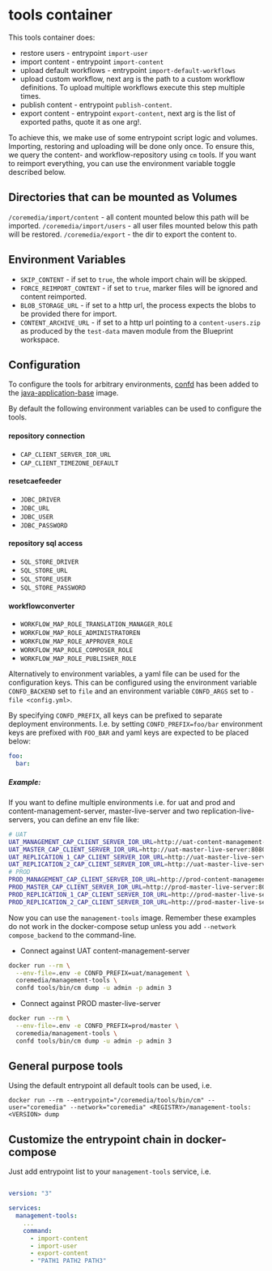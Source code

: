 tools container
===============

This tools container does:
* restore users - entrypoint `import-user`
* import content - entrypoint `import-content`
* upload default workflows - entrypoint `import-default-workflows`
* upload custom workflow, next arg is the path to a custom workflow definitions. To upload multiple workflows execute this step multiple times.
* publish content - entrypoint `publish-content`.
* export content - entrypoint `export-content`, next arg is the list of exported paths, quote it as one arg!.

To achieve this, we make use of some entrypoint script logic and volumes. Importing, restoring and uploading
will be done only once. To ensure this, we query the content- and workflow-repository using `cm` tools.
If you want to reimport everything, you can use the environment variable toggle described
below.

Directories that can be mounted as Volumes
------------------------------------------

`/coremedia/import/content` - all content mounted below this path will be imported.
`/coremedia/import/users` - all user files mounted below this path will be restored.
`/coremedia/export` - the dir to export the content to.

Environment Variables
---------------------

* `SKIP_CONTENT` - if set to `true`, the whole import chain will be skipped.
* `FORCE_REIMPORT_CONTENT` - if set to `true`, marker files will be ignored and content reimported.
* `BLOB_STORAGE_URL` - if set to a http url, the process expects the blobs to be provided there for import.
* `CONTENT_ARCHIVE_URL` - if set to a http url pointing to a `content-users.zip`
as produced by the `test-data` maven module from the Blueprint workspace.

Configuration
-------------

To configure the tools for arbitrary environments, [confd](https://github.com/kelseyhightower/confd/tree/v0.16.0) has 
been added to the [java-application-base](https://hub.docker.com/repository/docker/coremedia/java-application-base) image.

By default the following environment variables can be used to configure the tools.

#### repository connection
* `CAP_CLIENT_SERVER_IOR_URL`  
* `CAP_CLIENT_TIMEZONE_DEFAULT`

#### resetcaefeeder
* `JDBC_DRIVER`
* `JDBC_URL`
* `JDBC_USER`
* `JDBC_PASSWORD`

#### repository sql access
* `SQL_STORE_DRIVER`
* `SQL_STORE_URL`
* `SQL_STORE_USER`
* `SQL_STORE_PASSWORD`

#### workflowconverter
* `WORKFLOW_MAP_ROLE_TRANSLATION_MANAGER_ROLE` 
* `WORKFLOW_MAP_ROLE_ADMINISTRATOREN`
* `WORKFLOW_MAP_ROLE_APPROVER_ROLE`
* `WORKFLOW_MAP_ROLE_COMPOSER_ROLE`
* `WORKFLOW_MAP_ROLE_PUBLISHER_ROLE`

Alternatively to environment variables, a yaml file can be used for the configuration keys. This can be configured using
the environment variable `CONFD_BACKEND` set to `file` and an environment variable `CONFD_ARGS` set to `-file <config.yml>`.

By specifying `CONFD_PREFIX`, all keys can be prefixed to separate deployment environments. I.e. by setting `CONFD_PREFIX=foo/bar`
environment keys are prefixed with `FOO_BAR` and yaml keys are expected to be placed below:
```yaml
foo:
  bar:
```

##### Example:
If you want to define multiple environments i.e. for uat and prod and content-management-server, master-live-server and
two replication-live-servers, you can define an env file like:
```bash
# UAT
UAT_MANAGEMENT_CAP_CLIENT_SERVER_IOR_URL=http://uat-content-management-server:8080/ior
UAT_MASTER_CAP_CLIENT_SERVER_IOR_URL=http://uat-master-live-server:8080/ior
UAT_REPLICATION_1_CAP_CLIENT_SERVER_IOR_URL=http://uat-master-live-server:8080/ior
UAT_REPLICATION_2_CAP_CLIENT_SERVER_IOR_URL=http://uat-master-live-server:8080/ior
# PROD
PROD_MANAGEMENT_CAP_CLIENT_SERVER_IOR_URL=http://prod-content-management-server:8080/ior
PROD_MASTER_CAP_CLIENT_SERVER_IOR_URL=http://prod-master-live-server:8080/ior
PROD_REPLICATION_1_CAP_CLIENT_SERVER_IOR_URL=http://prod-master-live-server:8080/ior
PROD_REPLICATION_2_CAP_CLIENT_SERVER_IOR_URL=http://prod-master-live-server:8080/ior
```

Now you can use the `management-tools` image. Remember these examples do not work in the docker-compose setup unless
you add `--network compose_backend` to the command-line. 

* Connect against UAT content-management-server
```bash
docker run --rm \
  --env-file=.env -e CONFD_PREFIX=uat/management \
  coremedia/management-tools \
  confd tools/bin/cm dump -u admin -p admin 3
```
* Connect against PROD master-live-server
```bash
docker run --rm \
  --env-file=.env -e CONFD_PREFIX=prod/master \
  coremedia/management-tools \
  confd tools/bin/cm dump -u admin -p admin 3
```

General purpose tools
---------------------

Using the default entrypoint all default tools can be used, i.e.

```
docker run --rm --entrypoint="/coremedia/tools/bin/cm" --user="coremedia" --network="coremedia" <REGISTRY>/management-tools:<VERSION> dump
```

Customize the entrypoint chain in docker-compose
------------------------------------------------

Just add entrypoint list to your `management-tools` service, i.e.

```yaml

version: "3"

services:
  management-tools:
    ...
    command:
      - import-content
      - import-user
      - export-content
      - "PATH1 PATH2 PATH3"
```
